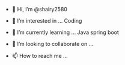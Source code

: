 - 👋 Hi, I’m @shairy2580

- 👀 I’m interested in ...
Coding
- 🌱 I’m currently learning ...
Java spring boot
- 💞️ I’m looking to collaborate on ...
- 📫 How to reach me ...

<!---
shairy2580/shairy2580 is a ✨ special ✨ repository because its `README.md` (this file) appears on your GitHub profile.
You can click the Preview link to take a look at your changes.
--->
